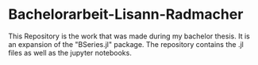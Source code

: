 # Bachelorarbeit-Lisann-Radmacher

This Repository is the work that was made during my bachelor thesis. It is an expansion of the "BSeries.jl" package.
The repository contains the .jl files as well as the jupyter notebooks.

